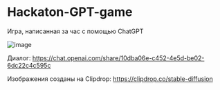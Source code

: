 # Hackaton-GPT-game

Игра, написанная за час с помощью ChatGPT

![image](https://github.com/USBashka/Hackaton-GPT-game/assets/51191280/06dd695d-c591-48eb-bebf-b6c0cadc10a1)

Диалог: https://chat.openai.com/share/10dba06e-c452-4e5d-be02-6dc22c4c595c

Изображения созданы на Clipdrop: https://clipdrop.co/stable-diffusion
